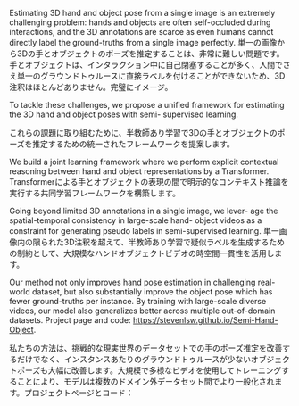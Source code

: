 Estimating 3D hand and object pose from a single image is an extremely challenging problem: hands and objects are often self-occluded during interactions, and the 3D annotations are scarce as even humans cannot directly label the ground-truths from a single image perfectly.
単一の画像から3Dの手とオブジェクトのポーズを推定することは、非常に難しい問題です。手とオブジェクトは、インタラクション中に自己閉塞することが多く、人間でさえ単一のグラウンドトゥルースに直接ラベルを付けることができないため、3D注釈はほとんどありません。完璧にイメージ。

To tackle these challenges, we propose a unified framework for estimating the 3D hand and object poses with semi- supervised learning.

これらの課題に取り組むために、半教師あり学習で3Dの手とオブジェクトのポーズを推定するための統一されたフレームワークを提案します。

We build a joint learning framework where we perform explicit contextual reasoning between hand and object representations by a Transformer.
Transformerによる手とオブジェクトの表現の間で明示的なコンテキスト推論を実行する共同学習フレームワークを構築します。

Going beyond limited 3D annotations in a single image, we lever- age the spatial-temporal consistency in large-scale hand- object videos as a constraint for generating pseudo labels in semi-supervised learning.
単一画像内の限られた3D注釈を超えて、半教師あり学習で疑似ラベルを生成するための制約として、大規模なハンドオブジェクトビデオの時空間一貫性を活用します。

Our method not only improves hand pose estimation in challenging real-world dataset, but also substantially improve the object pose which has fewer ground-truths per instance. By training with large-scale diverse videos, our model also generalizes better across multiple out-of-domain datasets. Project page and code: https://stevenlsw.github.io/Semi-Hand-Object.

私たちの方法は、挑戦的な現実世界のデータセットでの手のポーズ推定を改善するだけでなく、インスタンスあたりのグラウンドトゥルースが少ないオブジェクトポーズも大幅に改善します。大規模で多様なビデオを使用してトレーニングすることにより、モデルは複数のドメイン外データセット間でより一般化されます。プロジェクトページとコード：
